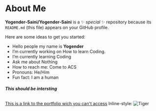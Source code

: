 # About Me

**Yogender-Saini/Yogender-Saini** is a ✨ _special_ ✨ repository because its `README.md` (this file) appears on your GitHub profile.

Here are some ideas to get you started:
- Hello people my name is **Yogender**
- I’m currently working on How to learn Coding.
- I’m currently learning Coding
- Ask me about Nothing
- How to reach me: Come to ACS
- Pronouns: He/Him
- Fun fact: I am a human
###### **_This should be intersting_**
[This is a link to the portfolio wich you can't access](https://sites.google.com/d/14laxOKjZoxprK3a5J0mcSeuI5DLoNg9W/p/1zIPtuEleckTzemlxgj9TjXTVJmh8g7qg/edit)
Inline-style: 
![Tiger](https://www.nativeplanet.com/img/2018/03/4-1522214530.jpg)

